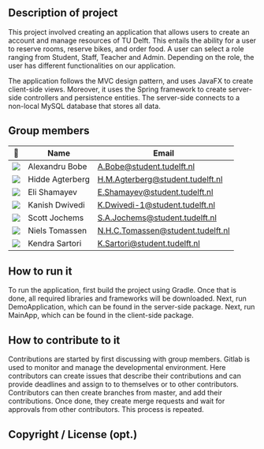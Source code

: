 ﻿## Description of project
This project involved creating an application that allows users to create an account and manage resources of TU Delft. This entails the ability
for a user to reserve rooms, reserve bikes, and order food. A user can select a role ranging from Student, Staff, Teacher and Admin. 
Depending on the role, the user has different functionalities on our application. 

The application follows the MVC design pattern, and uses JavaFX to create client-side views. Moreover, it uses the Spring framework
to create server-side controllers and persistence entities. The server-side connects to a non-local MySQL database that stores
all data. 

## Group members

| 📸 | Name | Email |
|---|---|---|
| ![](https://eu.ui-avatars.com/api/?name=AB&length=4&size=50&color=DDD&background=777&font-size=0.325) | Alexandru Bobe | A.Bobe@student.tudelft.nl |
| ![](https://secure.gravatar.com/avatar/f6bf78c34755ce189d56a30451e710ba?s=50&d=identicon) | Hidde Agterberg | H.M.Agterberg@student.tudelft.nl |
| ![](https://i.imgur.com/wlG5eL4.png) | Eli Shamayev | E.Shamayev@student.tudelft.nl |
| ![](https://eu.ui-avatars.com/api/?name=KD&length=4&size=50&color=DDD&background=777&font-size=0.325) | Kanish Dwivedi | K.Dwivedi-1@student.tudelft.nl |
| ![](https://secure.gravatar.com/avatar/b913655734ba5ca854506985c282140b?s=50&d=identicon) | Scott Jochems | S.A.Jochems@student.tudelft.nl |
| ![](https://secure.gravatar.com/avatar/8f9344ba6afd751ed94eae0c1ce68b81?s=50&d=identicon) | Niels Tomassen | N.H.C.Tomassen@student.tudelft.nl |
| ![](https://eu.ui-avatars.com/api/?name=SK&length=4&size=50&color=DDD&background=777&font-size=0.325) | Kendra Sartori | K.Sartori@student.tudelft.nl |

## How to run it
To run the application, first build the project using Gradle. Once that is done, all required libraries and frameworks will be downloaded.
Next, run DemoApplication, which can be found in the server-side package. 
Next, run MainApp, which can be found in the client-side package.


## How to contribute to it
Contributions are started by first discussing with group members. Gitlab is used to monitor and manage the developmental environment. 
Here contributors can create issues that describe their contributions and can provide deadlines and assign to to themselves or to other contributors. 
Contributors can then create branches from master, and add their contributions. Once done, they create merge requests and wait for approvals
from other contributors. This process is repeated.


## Copyright / License (opt.)
